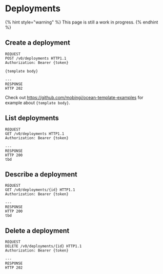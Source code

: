 # Deployments

{% hint style="warning" %}
This page is still a work in progress.
{% endhint %}

## Create a deployment

```http
REQUEST
POST /v0/deployments HTTP1.1
Authorization: Bearer {token}

{template body}

---
RESPONSE
HTTP 202
```

Check out https://github.com/mobingi/ocean-template-examples for example about `{template body}`.

## List deployments

```http
REQUEST
GET /v0/deployments HTTP1.1
Authorization: Bearer {token}

---
RESPONSE
HTTP 200
tbd
```

## Describe a deployment

```http
REQUEST
GET /v0/deployments/{id} HTTP1.1
Authorization: Bearer {token}

---
RESPONSE
HTTP 200
tbd
```

## Delete a deployment

```text
REQUEST
DELETE /v0/deployments/{id} HTTP1.1
Authorization: Bearer {token}

---
RESPONSE
HTTP 202
```

